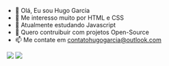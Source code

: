 - 👋 Olá, Eu sou Hugo Garcia
- 👀 Me interesso muito por HTML e CSS
- 🌱 Atualmente estudando Javascript
- 💞️ Quero contruibuir com projetos Open-Source
- 📫 Me contate em contatohugogarcia@outlook.com

<div>
  <img href ="https://github.com/hugogacia360">
  <img href = "188em" src ="https://github-readme-stats.vercel.app/api?username=rafaballerini&count_private=true&include_all_commits=true"/>
  <img href = "188em" src = "https://github-readme-stats.vercel.app/api/top-langs/?username=rafaballerini&layout=compact&theme=dark"/>
  <div/>
